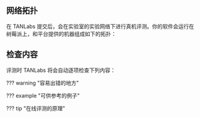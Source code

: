 ## 网络拓扑

在 TANLabs 提交后，会在实验室的实验网络下进行真机评测。你的软件会运行在树莓派上，和平台提供的机器组成如下的拓扑：

## 检查内容

评测时 TANLabs 将会自动逐项检查下列内容：

??? warning "容易出错的地方"

??? example "可供参考的例子"

??? tip "在线评测的原理"